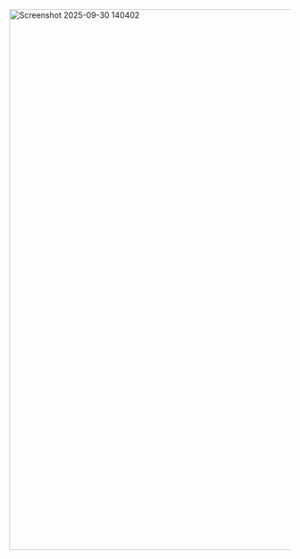 
<img width="1916" height="969" alt="Screenshot 2025-09-30 140402" src="https://github.com/user-attachments/assets/446f0893-9bc9-4be3-a2be-40a4042085f6" />
